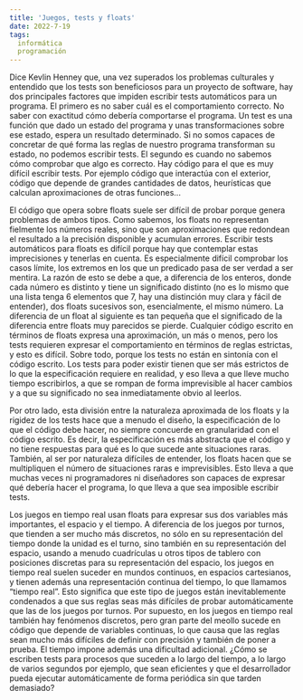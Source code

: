 ```yaml
---
title: 'Juegos, tests y floats'
date: 2022-7-19
tags:
  informática
  programación
---
```

Dice Kevlin Henney que, una vez superados los problemas culturales y entendido que los tests son beneficiosos para un proyecto de software, hay dos principales factores que impiden escribir tests automáticos para un programa. El primero es no saber cuál es el comportamiento correcto. No saber con exactitud cómo debería comportarse el programa. Un test es una función que dado un estado del programa y unas transformaciones sobre ese estado, espera un resultado determinado. Si no somos capaces de concretar de qué forma las reglas de nuestro programa transforman su estado, no podemos escribir tests. El segundo es cuando no sabemos cómo comprobar que algo es correcto. Hay código para el que es muy difícil escribir tests. Por ejemplo código que interactúa con el exterior, código que depende de grandes cantidades de datos, heurísticas que calculan aproximaciones de otras funciones...

<youtube id="aqkvapSSrKg" />

El código que opera sobre floats suele ser difícil de probar porque genera problemas de ambos tipos. Como sabemos, los floats no representan fielmente los números reales, sino que son aproximaciones que redondean el resultado a la precisión disponible y acumulan errores. Escribir tests automáticos para floats es difícil porque hay que contemplar estas imprecisiones y tenerlas en cuenta. Es especialmente difícil comprobar los casos límite, los extremos en los que un predicado pasa de ser verdad a ser mentira. La razón de esto se debe a que, a diferencia de los enteros, donde cada número es distinto y tiene un significado distinto (no es lo mismo que una lista tenga 6 elementos que 7, hay una distinción muy clara y fácil de entender), dos floats sucesivos son, esencialmente, el mismo número. La diferencia de un float al siguiente es tan pequeña que el significado de la diferencia entre floats muy parecidos se pierde. Cualquier código escrito en términos de floats expresa una aproximación, un más o menos, pero los tests requieren expresar el comportamiento en términos de reglas estrictas, y esto es difícil. Sobre todo, porque los tests no están en sintonía con el código escrito. Los tests para poder existir tienen que ser más estrictos de lo que la especificación requiere en realidad, y eso lleva a que lleve mucho tiempo escribirlos, a que se rompan de forma imprevisible al hacer cambios y a que su significado no sea inmediatamente obvio al leerlos.

Por otro lado, esta división entre la naturaleza aproximada de los floats y la rigidez de los tests hace que a menudo el diseño, la especificación de lo que el código debe hacer, no siempre concuerde en granularidad con el código escrito. Es decir, la especificación es más abstracta que el código y no tiene respuestas para qué es lo que sucede ante situaciones raras. También, al ser por naturaleza difíciles de entender, los floats hacen que se multipliquen el número de situaciones raras e imprevisibles. Esto lleva a que muchas veces ni programadores ni diseñadores son capaces de expresar qué debería hacer el programa, lo que lleva a que sea imposible escribir tests.

Los juegos en tiempo real usan floats para expresar sus dos variables más importantes, el espacio y el tiempo. A diferencia de los juegos por turnos, que tienden a ser mucho más discretos, no sólo en su representación del tiempo donde la unidad es el turno, sino también en su representación del espacio, usando a menudo cuadrículas u otros tipos de tablero con posiciones discretas para su representación del espacio, los juegos en tiempo real suelen suceder en mundos continuos, en espacios cartesianos, y tienen además una representación continua del tiempo, lo que llamamos “tiempo real”. Esto significa que este tipo de juegos están inevitablemente condenados a que sus reglas seas más difíciles de probar automáticamente que las de los juegos por turnos. Por supuesto, en los juegos en tiempo real también hay fenómenos discretos, pero gran parte del meollo sucede en código que depende de variables continuas, lo que causa que las reglas sean mucho más difíciles de definir con precisión y también de poner a prueba. El tiempo impone además una dificultad adicional. ¿Cómo se escriben tests para procesos que suceden a lo largo del tiempo, a lo largo de varios segundos por ejemplo, que sean eficientes y que el desarrollador pueda ejecutar automáticamente de forma periódica sin que tarden demasiado?
